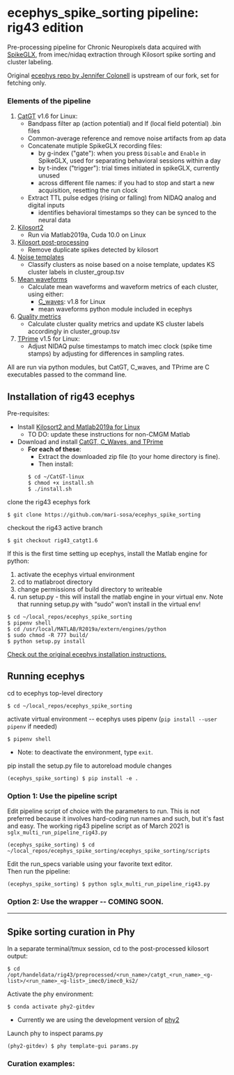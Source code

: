 # ecephys_spike_sorting pipeline: rig43 edition

Pre-processing pipeline for Chronic Neuropixels data acquired with [SpikeGLX](https://billkarsh.github.io/SpikeGLX/), from imec/nidaq extraction through Kilosort spike sorting and cluster labeling.

Original [ecephys repo by Jennifer Colonell](https://github.com/jenniferColonell/ecephys_spike_sorting) is upstream of our fork, set for fetching only.

### Elements of the pipeline
1. [CatGT](https://billkarsh.github.io/SpikeGLX/#catgt) v1.6 for Linux:
    * Bandpass filter ap (action potential) and lf (local field potential) .bin files
    * Common-average reference and remove noise artifacts from ap data
    * Concatenate mutiple SpikeGLX recording files:
        * by g-index ("gate"): when you press `Disable` and `Enable` in SpikeGLX, used for separating behavioral sessions within a day
        * by t-index ("trigger"): trial times initiated in spikeGLX, currently unused
        * across different file names: if you had to stop and start a new acquisition, resetting the run clock
    * Extract TTL pulse edges (rising or falling) from NIDAQ analog and digital inputs
        * identifies behavioral timestamps so they can be synced to the neural data
2. [Kilosort2](https://github.com/GiocomoLab/Kilosort2)
    * Run via Matlab2019a, Cuda 10.0 on Linux
3. [Kilosort post-processing](https://github.com/jenniferColonell/ecephys_spike_sorting/tree/master/ecephys_spike_sorting/modules/kilosort_postprocessing)
    * Remove duplicate spikes detected by kilosort
4. [Noise templates](https://github.com/jenniferColonell/ecephys_spike_sorting/tree/master/ecephys_spike_sorting/modules/noise_templates)
    * Classify clusters as noise based on a noise template, updates KS cluster labels in cluster_group.tsv
6. [Mean waveforms](https://github.com/jenniferColonell/ecephys_spike_sorting/tree/master/ecephys_spike_sorting/modules/mean_waveforms)
    * Calculate mean waveforms and waveform metrics of each cluster, using either:
        * [C_waves](https://billkarsh.github.io/SpikeGLX/#post-processing-tools): v1.8 for Linux
        * mean waveforms python module included in ecephys
7. [Quality metrics](https://github.com/jenniferColonell/ecephys_spike_sorting/tree/master/ecephys_spike_sorting/modules/quality_metrics)
    * Calculate cluster quality metrics and update KS cluster labels accordingly in cluster_group.tsv
8. [TPrime](https://billkarsh.github.io/SpikeGLX/#tprime) v1.5 for Linux:
    * Adjust NIDAQ pulse timestamps to match imec clock (spike time stamps) by adjusting for differences in sampling rates.

All are run via python modules, but CatGT, C_waves, and TPrime are C executables passed to the command line.


## Installation of rig43 ecephys

Pre-requisites:
* Install [Kilosort2 and Matlab2019a for Linux](https://github.com/GiocomoLab/labWiki/wiki/Kilosort2-Installation-for-Linux)
    * TO DO: update these instructions for non-CMGM Matlab
* Download and install [CatGT, C_Waves, and TPrime](https://billkarsh.github.io/SpikeGLX/#catgt)
    * __For each of these__:
        * Extract the downloaded zip file (to your home directory is fine).
        * Then install:
        ```
        $ cd ~/CatGT-linux
        $ chmod +x install.sh
        $ ./install.sh
        ```
        
clone the rig43 ecephys fork
```
$ git clone https://github.com/mari-sosa/ecephys_spike_sorting
```
checkout the rig43 active branch
```
$ git checkout rig43_catgt1.6
```

If this is the first time setting up ecephys, install the Matlab engine for python:
1. activate the ecephys virtual environment
2. cd to matlabroot directory
3. change permissions of build directory to writeable
4. run setup.py - this will install the matlab engine in your virtual env. Note that running setup.py with “sudo” won’t install in the virtual env!
```
$ cd ~/local_repos/ecephys_spike_sorting
$ pipenv shell
$ cd /usr/local/MATLAB/R2019a/extern/engines/python
$ sudo chmod -R 777 build/
$ python setup.py install
```

[Check out the original ecephys installation instructions.](https://github.com/jenniferColonell/ecephys_spike_sorting)


## Running ecephys

cd to ecephys top-level directory
```
$ cd ~/local_repos/ecephys_spike_sorting
```

activate virtual environment -- ecephys uses pipenv (`pip install --user pipenv` if needed)
```
$ pipenv shell
```
   * Note: to deactivate the environment, type `exit`.

pip install the setup.py file to autoreload module changes
```
(ecephys_spike_sorting) $ pip install -e .
```

### Option 1: Use the pipeline script 
Edit pipeline script of choice with the parameters to run. This is not preferred because it involves hard-coding run names and such, but it's fast and easy.
The working rig43 pipeline script as of March 2021 is `sglx_multi_run_pipeline_rig43.py`
```
(ecephys_spike_sorting) $ cd ~/local_repos/ecephys_spike_sorting/ecephys_spike_sorting/scripts
```

Edit the run_specs variable using your favorite text editor.  \
Then run the pipeline:
```
(ecephys_spike_sorting) $ python sglx_multi_run_pipeline_rig43.py
```

### Option 2: Use the wrapper -- COMING SOON.

_____________________
## Spike sorting curation in Phy


In a separate terminal/tmux session, cd to the post-processed kilosort output:
```
$ cd /opt/handeldata/rig43/preprocessed/<run_name>/catgt_<run_name>_<g-list>/<run_name>_<g-list>_imec0/imec0_ks2/
```

Activate the phy environment:
```
$ conda activate phy2-gitdev
```
   * Currently we are using the development version of [phy2](https://github.com/cortex-lab/phy)

Launch phy to inspect params.py
```
(phy2-gitdev) $ phy template-gui params.py
```

### Curation examples:



